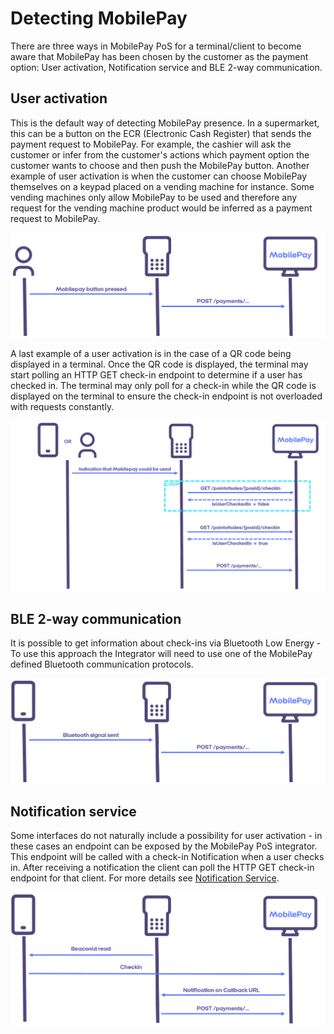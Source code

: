 # <a name="detecting_mobilepay"></a> Detecting MobilePay

There are three ways in MobilePay PoS for a terminal/client to become aware that MobilePay has been chosen by the customer as the payment option: User activation, Notification service and BLE 2-way communication.

## <a name="user_activation"></a> User activation

This is the default way of detecting MobilePay presence. In a supermarket, this can be a button on the ECR (Electronic Cash Register) that sends the payment request to MobilePay. For example, the cashier will ask the customer or infer from the customer's actions which payment option the customer wants to choose and then push the MobilePay button. Another example of user activation is when the customer can choose MobilePay themselves on a keypad placed on a vending machine for instance. Some vending machines only allow MobilePay to be used and therefore any request for the vending machine product would be inferred as a payment request to MobilePay.

[![](assets/images/POD_MobilepayButton.png)](assets/images/POD_MobilepayButton.png)

A last example of a user activation is in the case of a QR code being displayed in a terminal. Once the QR code is displayed,
the terminal may start polling an HTTP GET check-in endpoint to determine if a user has checked in. The terminal may only poll
for a check-in while the QR code is displayed on the terminal to ensure the check-in endpoint is not overloaded with requests 
constantly.

[![](assets/images/POD_polling.png)](assets/images/POD_polling.png)


## <a name="ble"></a> BLE 2-way communication

It is possible to get information about check-ins via Bluetooth Low Energy - To use this approach the Integrator will need to use one of the MobilePay defined Bluetooth communication protocols.

[![](assets/images/POD_BLEsignal.png)](assets/images/POD_BLEsignal.png)


## <a name="notification"></a> Notification service

Some interfaces do not naturally include a possibility for user activation - in these cases an endpoint can be exposed by the MobilePay PoS integrator. This endpoint will be called with a check-in Notification when a user checks in. After receiving a notification the client can poll the HTTP GET check-in endpoint for that client. For more details see [Notification Service](notification_service).

[![](assets/images/POD_BeaconIDRead.png)](assets/images/POD_BeaconIDRead.png)

